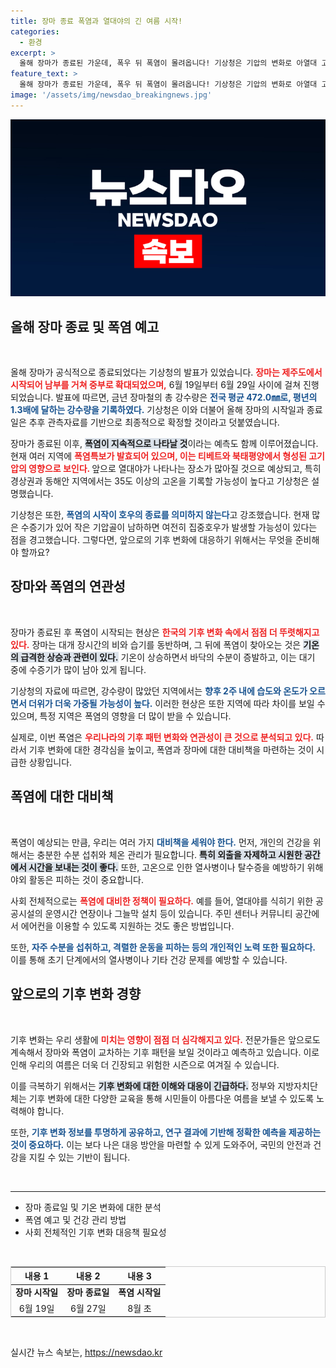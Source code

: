 ```yaml
---
title: 장마 종료 폭염과 열대야의 긴 여름 시작!
categories:
  - 환경
excerpt: >
  올해 장마가 종료된 가운데, 폭우 뒤 폭염이 몰려옵니다! 기상청은 기압의 변화로 아열대 고기압이 자리 잡아 35도 이상의 무더위가 예상된다고 경고했습니다. 여름의 열기가 시작됩니다!
feature_text: >
  올해 장마가 종료된 가운데, 폭우 뒤 폭염이 몰려옵니다! 기상청은 기압의 변화로 아열대 고기압이 자리 잡아 35도 이상의 무더위가 예상된다고 경고했습니다. 여름의 열기가 시작됩니다!
image: '/assets/img/newsdao_breakingnews.jpg'
---
```


<p><img src="/assets/img/newsdao_breakingnews.jpg" alt="pcversion 속보" /></p>

<h2 data-ke-size="size26">올해 장마 종료 및 폭염 예고</h2>

<p data-ke-size="size16">&nbsp;</p>

<p>올해 장마가 공식적으로 종료되었다는 기상청의 발표가 있었습니다. <b><span style="color: #ee2323;">장마는 제주도에서 시작되어 남부를 거쳐 중부로 확대되었으며,</span></b> 6월 19일부터 6월 29일 사이에 걸쳐 진행되었습니다. 발표에 따르면, 금년 장마철의 총 강수량은 <b><span style=" color: #1a5490;">전국 평균 472.0㎜로, 평년의 1.3배에 달하는 강수량을 기록하였다.</span></b> 기상청은 이와 더불어 올해 장마의 시작일과 종료일은 추후 관측자료를 기반으로 최종적으로 확정할 것이라고 덧붙였습니다.</p>

<p>장마가 종료된 이후, <b><span style="background-color: #21538527;">폭염이 지속적으로 나타날 것</span></b>이라는 예측도 함께 이루어졌습니다. 현재 여러 지역에 <b><span style="color: #ee2323;">폭염특보가 발효되어 있으며, 이는 티베트와 북태평양에서 형성된 고기압의 영향으로 보인다. </span></b> 앞으로 열대야가 나타나는 장소가 많아질 것으로 예상되고, 특히 경상권과 동해안 지역에서는 35도 이상의 고온을 기록할 가능성이 높다고 기상청은 설명했습니다.</p>

<p>기상청은 또한, <b><span style="color: #1a5490;">폭염의 시작이 호우의 종료를 의미하지 않는다</span></b>고 강조했습니다. 현재 많은 수증기가 있어 작은 기압골이 남하하면 여전히 집중호우가 발생할 가능성이 있다는 점을 경고했습니다. 그렇다면, 앞으로의 기후 변화에 대응하기 위해서는 무엇을 준비해야 할까요? </p>

<h2 data-ke-size="size26">장마와 폭염의 연관성</h2>

<p data-ke-size="size16">&nbsp;</p>

<p>장마가 종료된 후 폭염이 시작되는 현상은 <b><span style="color: #ee2323;">한국의 기후 변화 속에서 점점 더 뚜렷해지고 있다.</span></b> 장마는 대개 장시간의 비와 습기를 동반하며, 그 뒤에 폭염이 찾아오는 것은 <b><span style="background-color: #21538527;">기온의 급격한 상승과 관련이 있다.</span></b> 기온이 상승하면서 바닥의 수분이 증발하고, 이는 대기 중에 수증기가 많이 남아 있게 됩니다. </p>

<p>기상청의 자료에 따르면, 강수량이 많았던 지역에서는 <b><span style="color: #1a5490;">향후 2주 내에 습도와 온도가 오르면서 더위가 더욱 가중될 가능성이 높다.</span></b> 이러한 현상은 또한 지역에 따라 차이를 보일 수 있으며, 특정 지역은 폭염의 영향을 더 많이 받을 수 있습니다.</p>

<p>실제로, 이번 폭염은 <b><span style="color: #ee2323;">우리나라의 기후 패턴 변화와 연관성이 큰 것으로 분석되고 있다.</span></b> 따라서 기후 변화에 대한 경각심을 높이고, 폭염과 장마에 대한 대비책을 마련하는 것이 시급한 상황입니다.</p>

<h2 data-ke-size="size26">폭염에 대한 대비책</h2>

<p data-ke-size="size16">&nbsp;</p>

<p>폭염이 예상되는 만큼, 우리는 여러 가지 <b><span style="color: #1a5490;">대비책을 세워야 한다.</span></b> 먼저, 개인의 건강을 위해서는 충분한 수분 섭취와 체온 관리가 필요합니다. <b><span style="background-color: #21538527;">특히 외출을 자제하고 시원한 공간에서 시간을 보내는 것이 좋다.</span></b> 또한, 고온으로 인한 열사병이나 탈수증을 예방하기 위해 야외 활동은 피하는 것이 중요합니다.</p>

<p>사회 전체적으로는 <b><span style="color: #ee2323;">폭염에 대비한 정책이 필요하다.</span></b> 예를 들어, 열대야를 식히기 위한 공공시설의 운영시간 연장이나 그늘막 설치 등이 있습니다. 주민 센터나 커뮤니티 공간에서 에어컨을 이용할 수 있도록 지원하는 것도 좋은 방법입니다.</p>

<p>또한, <b><span style="color: #1a5490;">자주 수분을 섭취하고, 격렬한 운동을 피하는 등의 개인적인 노력 또한 필요하다.</span></b> 이를 통해 초기 단계에서의 열사병이나 기타 건강 문제를 예방할 수 있습니다. </p>

<h2 data-ke-size="size26">앞으로의 기후 변화 경향</h2>

<p data-ke-size="size16">&nbsp;</p>

<p>기후 변화는 우리 생활에 <b><span style="color: #ee2323;">미치는 영향이 점점 더 심각해지고 있다.</span></b> 전문가들은 앞으로도 계속해서 장마와 폭염이 교차하는 기후 패턴을 보일 것이라고 예측하고 있습니다. 이로 인해 우리의 여름은 더욱 더 긴장되고 위험한 시즌으로 여겨질 수 있습니다.</p>

<p>이를 극복하기 위해서는 <b><span style="background-color: #21538527;">기후 변화에 대한 이해와 대응이 긴급하다.</span></b> 정부와 지방자치단체는 기후 변화에 대한 다양한 교육을 통해 시민들이 아름다운 여름을 보낼 수 있도록 노력해야 합니다. </p>

<p>또한, <b><span style="color: #1a5490;">기후 변화 정보를 투명하게 공유하고, 연구 결과에 기반해 정확한 예측을 제공하는 것이 중요하다.</span></b> 이는 보다 나은 대응 방안을 마련할 수 있게 도와주어, 국민의 안전과 건강을 지킬 수 있는 기반이 됩니다.</p>

<p data-ke-size="size16">&nbsp;</p>

<hr/>

<ul>
    <li>장마 종료일 및 기온 변화에 대한 분석</li>
    <li>폭염 예고 및 건강 관리 방법</li>
    <li>사회 전체적인 기후 변화 대응책 필요성</li>
</ul>

<p data-ke-size="size16">&nbsp;</p>

<table style="width: 100%; border: 1px solid #ccc;">
    <thead>
        <tr>
            <th style="text-align: center;"><b>내용 1</b></th>
            <th style="text-align: center;"><b>내용 2</b></th>
            <th style="text-align: center;"><b>내용 3</b></th>
        </tr>
    </thead>
    <tbody>
        <tr>
            <td style="text-align: center;"><b>장마 시작일</b></td>
            <td style="text-align: center;"><b>장마 종료일</b></td>
            <td style="text-align: center;"><b>폭염 시작일</b></td>
        </tr>
        <tr>
            <td style="text-align: center;">6월 19일</td>
            <td style="text-align: center;">6월 27일</td>
            <td style="text-align: center;">8월 초</td>
        </tr>
    </tbody>
</table>

<p data-ke-size="size16">&nbsp;</p>
실시간 뉴스 속보는, <a href="https://newsdao.kr" rel="dofollow">https://newsdao.kr</a>


